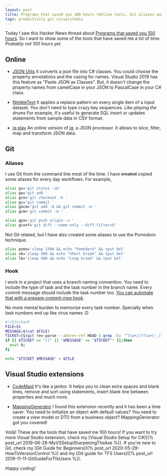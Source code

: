 ```yaml
---
layout: post
title: Programs that saved you 100 hours (Online tools, Git aliases and Visual Studio extensions)
tags: productivity git visualstudio
---
```


Today I saw this Hacker News thread about [Programs that saved you 100 hours](https://news.ycombinator.com/item?id=22849208). So I want to show some of the tools that have saved me a lot of time. _Probably not 100 hours yet._

## Online

* [JSON Utils](https://jsonutils.com/) It converts a json file into C# classes. You could choose the property annotations and the casing for names. Visual Studio 2019 has this feature as "Paste JSON as Classes". But, it doesn't change the property names from camelCase in your JSON to PascalCase in your C# class.

* [NimbleText](https://nimbletext.com/Live) It applies a replace pattern on every single item of a input dataset. You don't need to type crazy key sequences. _Like playing the drums_ For example, it's useful to generate SQL insert or updates statements from sample data in CSV format.

* [jq play](https://jqplay.org/) An online version of [jq](https://stedolan.github.io/jq/), a JSON processor. It allows to slice, filter, map and transform JSON data.

## Git

### Aliases

I use Git from the command line most of the time. I have <del>created</del> copied some aliases for every day workflows. For example,

```bash
alias gs='git status -sb' 
alias ga='git add ' 
alias gco='git checkout -b ' 
alias gc='git commit ' 
alias gacm='git add -A && git commit -m ' 
alias gcm='git commit -m ' 

alias gpo='git push origin -u ' 
alias gconf='git diff --name-only --diff-filter=U'
```

Not Git related, but I have also created some aliases to use the Pomodoro technique.

```bash
alias pomo='sleep 1500 && echo "Pomodoro" && tput bel' 
alias sb='sleep 300 && echo "Short break" && tput bel' 
alias lb='sleep 900 && echo "Long break" && tput bel'
```

### Hook

I work in a project that uses a branch naming convention. You need to include the type of task and the task number in the branch name. Every commit message should include the task number too. [You can automate that with a prepare-commit-msg hook](https://medium.com/better-programming/how-to-automatically-add-the-ticket-number-in-git-commit-message-bda5426ded05).

No more mental burden to memorize every task number. Specially when task numbers end up like virus names :D

```bash
#!/bin/bash
FILE=$1
MESSAGE=$(cat $FILE)
TICKET=[$(git rev-parse --abbrev-ref HEAD | grep -Eo '^(\w+/)?(\w+[-_])?[0-9]+' | grep -Eo '(\w+[-])?[0-9]+' | tr "[:lower:]" "[:upper:]")]
if [[ $TICKET == "[]" || "$MESSAGE" == "$TICKET"* ]];then
  exit 0;
fi

echo "$TICKET $MESSAGE" > $FILE
```

## Visual Studio extensions

* [CodeMaid](https://marketplace.visualstudio.com/items?itemName=SteveCadwallader.CodeMaid) It's like a janitor. It helps you to clean extra spaces and blank lines, remove and sort using statements, insert blank line between properties and much more.

* [MappingGenerator](https://marketplace.visualstudio.com/items?itemName=54748ff9-45fc-43c2-8ec5-cf7912bc3b84.mappinggenerator) I found this extension recently and it has been a time saver. You need to initialize an object with default values? You need to create a view model or DTO from a business object? MappingGenerator got you covered!

Voilà! These are the tools that have saved me 100 hours! If you want to try more Visual Studio extension, check my [Visual Studio Setup for C#]({% post_url 2019-06-28-MyVSSetupSharpeningTheAxe %}). If you're new to Git, check my [Git Guide for Beginners]({% post_url 2020-05-29-HowToVersionControl %}) and my [Git guide for TFS Users]({% post_url 2019-11-11-GitGuideForTfsUsers %}).

_Happy coding!_

